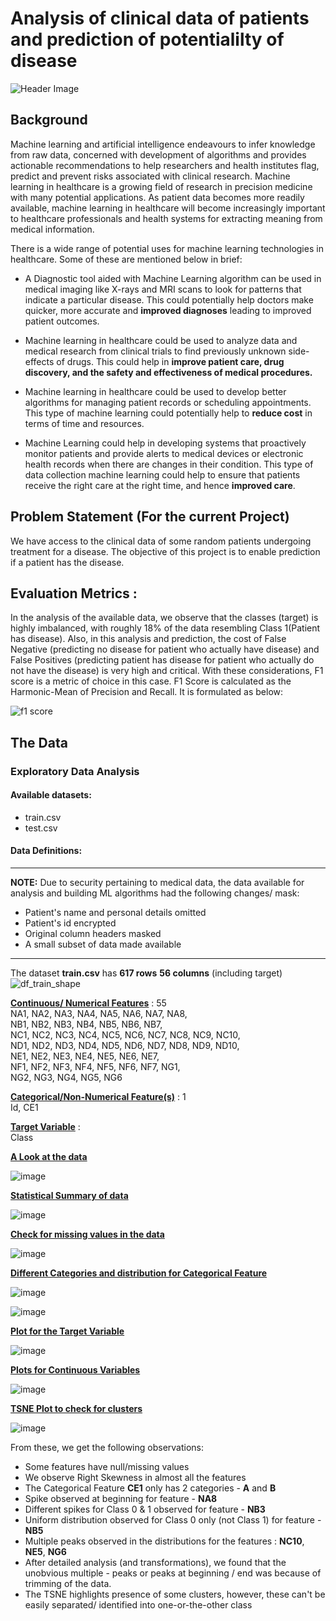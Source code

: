 # Analysis of clinical data of patients and prediction of potentialilty of disease

![Header Image](https://github.com/sinpsarkar/Clinical-Data-Analysis_-_Prediction/assets/45538409/29dca4bf-804e-4e79-b922-f317f2b2053b)
## Background
Machine learning and artificial intelligence endeavours to infer knowledge from raw data, concerned with development of algorithms and provides actionable recommendations to help researchers and health institutes flag, predict and prevent risks associated with clinical research. Machine learning in healthcare is a growing field of research in precision medicine with many potential applications. As patient data becomes more readily available, machine learning in healthcare will become increasingly important to healthcare professionals and health systems for extracting meaning from medical information.  

There is a wide range of potential uses for machine learning technologies in healthcare. Some of these are mentioned below in brief:

- A Diagnostic tool aided with Machine Learning algorithm can be used in medical imaging like X-rays and MRI scans to look for patterns that indicate a particular disease. This could potentially help doctors make quicker, more accurate and **improved diagnoses** leading to improved patient outcomes.

- Machine learning in healthcare could be used to analyze data and medical research from clinical trials to find previously unknown side-effects of drugs. This could help in **improve patient care, drug discovery, and the safety and effectiveness of medical procedures.**

- Machine learning in healthcare could be used to develop better algorithms for managing patient records or scheduling appointments. This type of machine learning could potentially help to **reduce cost** in terms of time and resources.

- Machine Learning could help in developing systems that proactively monitor patients and provide alerts to medical devices or electronic health records when there are changes in their condition. This type of data collection machine learning could help to ensure that patients receive the right care at the right time, and hence **improved care**.

## Problem Statement (For the current Project)
We have access to the clinical data of some random patients undergoing treatment for a disease. The objective of this project is to enable prediction if a patient has the disease.

## Evaluation Metrics :
In the analysis of the available data, we observe that the classes (target) is highly imbalanced, with roughly 18% of the data resembling Class 1(Patient has disease).
Also, in this analysis and prediction, the cost of False Negative (predicting no disease for patient who actually have disease) and False Positives (predicting patient has disease for patient who actually do not have the disease) is very high and critical.
With these considerations, F1 score is a metric of choice in this case.
F1 Score is calculated as the Harmonic-Mean of Precision and Recall. It is formulated as below:

![f1 score](https://github.com/sinpsarkar/Clinical-Data-Analysis_-_Prediction/assets/45538409/29acd334-b699-4689-aabf-98ce0a74cdbe)

## The Data
### Exploratory Data Analysis

#### Available datasets:

- train.csv<br>
- test.csv<br>
#### Data Definitions:
-------------------------------------
**NOTE:**
Due to security pertaining to medical data, the data available for analysis and building ML algorithms had the following changes/ mask:
- Patient's name and personal details omitted
- Patient's id encrypted
- Original column headers masked
- A small subset of data made available
-------------------------------------

The dataset **train.csv** has **617 rows** **56 columns** (including target)<br>
![df_train_shape](https://github.com/sinpsarkar/Clinical-Data-Analysis_-_Prediction/assets/45538409/a49d246a-e6ed-4cf1-9290-2cdda9870e0d)

**<ins>Continuous/ Numerical Features** : 55 <br>
NA1, NA2, NA3, NA4, NA5, NA6, NA7, NA8, <br>
NB1, NB2, NB3, NB4, NB5, NB6, NB7, <br>
NC1, NC2, NC3, NC4, NC5, NC6, NC7, NC8, NC9, NC10, <br>
ND1, ND2, ND3, ND4, ND5, ND6, ND7, ND8, ND9, ND10, <br>
NE1, NE2, NE3, NE4,  NE5, NE6, NE7, <br>
NF1, NF2, NF3, NF4, NF5, NF6, NF7, NG1, <br>
NG2, NG3, NG4, NG5, NG6<br>

**<ins>Categorical/Non-Numerical Feature(s)** : 1<br>
Id, CE1

**<ins>Target Variable** :<br>
Class

**<ins>A Look at the data**

![image](https://github.com/sinpsarkar/Clinical-Data-Analysis_-_Prediction/assets/45538409/c4236843-726d-4621-9c67-000508aed4d9)

**<ins>Statistical Summary of data**

![image](https://github.com/sinpsarkar/Clinical-Data-Analysis_-_Prediction/assets/45538409/4075943a-ce96-4ee0-a4c1-8936c94177f1)

**<ins>Check for missing values in the data**

![image](https://github.com/sinpsarkar/Clinical-Data-Analysis_-_Prediction/assets/45538409/aea8115a-5ebb-4bf4-83a4-4b1058c5a163)

**<ins>Different Categories and distribution for Categorical Feature**

![image](https://github.com/sinpsarkar/Clinical-Data-Analysis_-_Prediction/assets/45538409/09a6966d-8aa6-4a1f-8b40-a3ead5d48ede)

![image](https://github.com/sinpsarkar/Clinical-Data-Analysis_-_Prediction/assets/45538409/c00401be-25e2-4e25-a0aa-228c76e24d00)



**<ins>Plot for the Target Variable**

![image](https://github.com/sinpsarkar/Clinical-Data-Analysis_-_Prediction/assets/45538409/84a7d343-38f3-4137-ac4b-5a19b93d229f)

**<ins>Plots for Continuous Variables**

![image](https://github.com/sinpsarkar/Clinical-Data-Analysis_-_Prediction/assets/45538409/d37ba9e9-9634-40b6-94f0-108c8dc911fa)

**<ins>TSNE Plot to check for clusters**

![image](https://github.com/sinpsarkar/Clinical-Data-Analysis_-_Prediction/assets/45538409/fdd157d9-0d7e-4921-afb5-09ed6e0d4543)


From these, we get the following observations:
- Some features have null/missing values
- We observe Right Skewness in almost all the features
- The Categorical Feature **CE1** only has 2 categories - **A** and **B**
- Spike observed at beginning for feature - **NA8**<br>
- Different spikes for Class 0 & 1 observed for feature - **NB3**<br>
- Uniform distribution observed for Class 0 only (not Class 1) for feature - **NB5**<br>
- Multiple peaks observed in the distributions for the features : **NC10**, **NE5**, **NG6**<br>
- After detailed analysis (and transformations), we found that the unobvious multiple - peaks or peaks at beginning / end was because of trimming of the data.
- The TSNE highlights presence of some clusters, however, these can't be easily separated/ identified into one-or-the-other class

